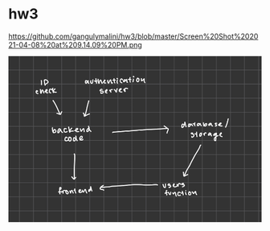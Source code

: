 # hw3

https://github.com/gangulymalini/hw3/blob/master/Screen%20Shot%202021-04-08%20at%209.14.09%20PM.png

![Image description](https://github.com/gangulymalini/hw3/blob/master/Screen%20Shot%202021-04-08%20at%209.14.09%20PM.png)
